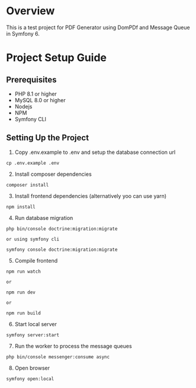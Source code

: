 # Overview

This is a test project for PDF Generator using DomPDf and Message Queue in Symfony 6.

# Project Setup Guide

## Prerequisites

 - PHP 8.1 or higher
 - MySQL 8.0 or higher
 - Nodejs
 - NPM
 - Symfony CLI 

## Setting Up the Project 

1) Copy .env.example to .env and setup the database connection url

```
cp .env.example .env
```


2) Install composer dependencies

```
composer install
```


3) Install frontend dependencies (alternatively yoo can use yarn) 

```
npm install
```


4) Run database migration

```
php bin/console doctrine:migration:migrate

or using symfony cli

symfony console doctrine:migration:migrate
```


5) Compile frontend

```
npm run watch

or

npm run dev

or

npm run build
```


6) Start local server

```
symfony server:start
```


7) Run the worker to process the message queues

```
php bin/console messenger:consume async
```


8) Open browser

```
symfony open:local
```